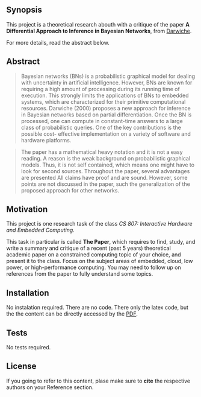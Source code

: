## Synopsis

This project is a theoretical research abouth with a critique of the paper **A Differential Approach to Inference in Bayesian Networks**, from [Darwiche](http://arxiv.org/abs/1301.3847).

For more details, read the abstract below.

## Abstract

> Bayesian networks (BNs) is a probabilistic graphical model for dealing with uncertainty in artificial intelligence. 
> However, BNs are known for requiring a high amount of processing during its running time of execution. 
> This strongly limits the applications of BNs to embedded systems, which are characterized for their primitive computational resources. 
> Darwiche (2000) proposes a new approach for inference in Bayesian networks based on partial differentiation. 
> Once the BN is processed, one can compute in constant-time answers to a large class of probabilistic queries. 
> One of the key contributions is the possible cost- effective implementation on a variety of software and hardware platforms.

> The paper has a mathematical heavy notation and it is not a easy reading. 
> A reason is the weak background on probabilistic graphical models. 
> Thus, it is not self contained, which means one might have to look for second sources. 
> Throughout the paper, several advantages are presented All claims have proof and are sound. 
> However, some points are not discussed in the paper, such the generalization of the proposed approach for other networks.


## Motivation

This project is one research task of the class *CS 807: Interactive Hardware and Embedded Computing*.

 

This task in particular is called **The Paper**, which requires to find, study, and write a summary and critique of a recent (past 5 years) theoretical academic paper on a constrained computing topic of your choice, and present it to the class. Focus on the subject areas of embedded, cloud, low power, or high-performance computing. You may need to follow up on references from the paper to fully understand some topics.

## Installation

No instalation required. There are no code. There only the latex code, but the the content can be directly accessed by the [PDF](https://github.com/andreeds/cs807-research-tasks/blob/master/A%20-%20The%20Paper/Paper/Task_A_Andre_200334126.pdf).

## Tests

No tests required.

## License

If you going to refer to this content, plase make sure to **cite** the respective authors on your Reference section.
